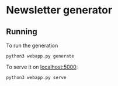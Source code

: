 # Newsletter generator

## Running
To run the generation
```
python3 webapp.py generate
```

To serve it on [localhost:5000](http://localhost:5000):
```
python3 webapp.py serve
```
